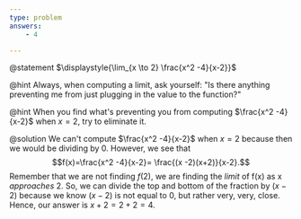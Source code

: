 ```yaml
---
type: problem
answers:
	- 4

---
```


@statement
$\displaystyle{\lim_{x \to 2} \frac{x^2 -4}{x-2}}$

@hint
Always, when computing a limit, ask yourself: "Is there anything preventing me from just plugging in the value to the function?"

@hint
When you find what's preventing you from computing  $\frac{x^2 -4}{x-2}$  when  $x=2$, try to eliminate it.

@solution
We can't compute $\frac{x^2 -4}{x-2}$  when  $x=2$ because then we would be dividing by $0$. However, we see that
$$f(x)=\frac{x^2 -4}{x-2}= \frac{(x -2)(x+2)}{x-2}.$$
Remember that we are not finding $f(2)$, we are finding the _limit_ of f(x) as x _approaches_ 2. So, we can divide the top and bottom of the fraction by $(x−2)$ because we know $(x−2)$ is not equal to $0$, but rather very, very, close. Hence, our answer is $x+2=2+2=4.$


<!--stackedit_data:
eyJoaXN0b3J5IjpbLTIxNzYxNjk3M119
-->